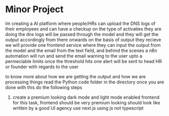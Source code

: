# Minor Project


Im creating a AI platform where people/HRs can upload the DNS logs of their employees and can have a checkup on the type of activaties they are doing the dns logs will be passed through the model and they will get the output accordingly from there onwards on the basis of output they recieve we will provide one frontend service where they can input the output from the model and the email from the text field, and behind the scenes a n8n automation will run and send the email warning to the user upto a permeciable limits once the threshold hits one alert will be sent to head HR or founder with regards to the user

to know more about how we are getting the output and how we are processing things read the Python code folder in the directory once you are done with this do the following steps




1. create a premium looking dark mode and light mode enabled frontend for this task, frontend should be very premium looking should look like written by a good UI agency use next.js using js not typescript